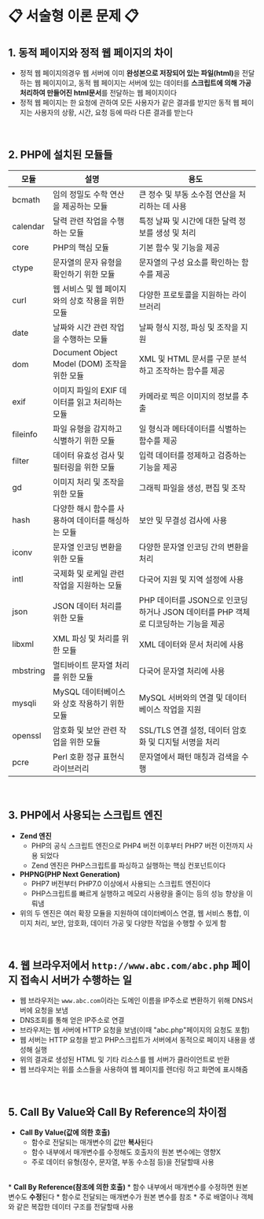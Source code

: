 # :clipboard: 서술형 이론 문제 :clipboard:
## 1. 동적 페이지와 정적 웹 페이지의 차이
* 정적 웹 페이지의경우 웹 서버에 이미 <strong>완성본으로 저장되어 있는 파일(html)</strong>을 전달하는 웹 페이지이고, 동적 웹 페이지는 서버에 있는 데이터를 <strong>스크립트에 의해 가공처리하여 만들어진 html문서</strong>를 전달하는 웹 페이지이다
* 정적 웹 페이지는 한 요청에 관하여 모든 사용자가 같은 결과를 받지만 동적 웹 페이지는 사용자의 상황, 시간, 요청 등에 따라 다른 결과를 받는다
<br>

## 2. PHP에 설치된 모듈들
|모듈|설명|용도|
|----|-------|-------------|
|bcmath|임의 정밀도 수학 연산을 제공하는 모듈|큰 정수 및 부동 소수점 연산을 처리하는 데 사용|
|calendar|달력 관련 작업을 수행하는 모듈|특정 날짜 및 시간에 대한 달력 정보를 생성 및 처리|
|core|PHP의 핵심 모듈|기본 함수 및 기능을 제공|
|ctype|문자열의 문자 유형을 확인하기 위한 모듈|문자열의 구성 요소를 확인하는 함수를 제공|
|curl|웹 서비스 및 웹 페이지와의 상호 작용을 위한 모듈|다양한 프로토콜을 지원하는 라이브러리|
|date|날짜와 시간 관련 작업을 수행하는 모듈|날짜 형식 지정, 파싱 및 조작을 지원|
|dom|Document Object Model (DOM) 조작을 위한 모듈| XML 및 HTML 문서를 구문 분석하고 조작하는 함수를 제공|
|exif|이미지 파일의 EXIF 데이터를 읽고 처리하는 모듈|카메라로 찍은 이미지의 정보를 추출|
|fileinfo|파일 유형을 감지하고 식별하기 위한 모듈|일 형식과 메타데이터를 식별하는 함수를 제공|
|filter|데이터 유효성 검사 및 필터링을 위한 모듈|입력 데이터를 정제하고 검증하는 기능을 제공|
|gd|이미지 처리 및 조작을 위한 모듈|그래픽 파일을 생성, 편집 및 조작|
|hash|다양한 해시 함수를 사용하여 데이터를 해싱하는 모듈|보안 및 무결성 검사에 사용|
|iconv|문자열 인코딩 변환을 위한 모듈|다양한 문자열 인코딩 간의 변환을 처리|
|intl|국제화 및 로케일 관련 작업을 지원하는 모듈|다국어 지원 및 지역 설정에 사용|
|json|JSON 데이터 처리를 위한 모듈| PHP 데이터를 JSON으로 인코딩하거나 JSON 데이터를 PHP 객체로 디코딩하는 기능을 제공|
|libxml|XML 파싱 및 처리를 위한 모듈|XML 데이터와 문서 처리에 사용|
|mbstring|멀티바이트 문자열 처리를 위한 모듈|다국어 문자열 처리에 사용|
|mysqli|MySQL 데이터베이스와 상호 작용하기 위한 모듈|MySQL 서버와의 연결 및 데이터베이스 작업을 지원|
|openssl|암호화 및 보안 관련 작업을 위한 모듈| SSL/TLS 연결 설정, 데이터 암호화 및 디지털 서명을 처리|
|pcre|Perl 호환 정규 표현식 라이브러리|문자열에서 패턴 매칭과 검색을 수행|

<br>

## 3. PHP에서 사용되는 스크립트 엔진
* <strong>Zend 엔진</strong>
  * PHP의 공식 스크립트 엔진으로 PHP4 버전 이후부터 PHP7 버전 이전까지 사용 되었다
  * Zend 엔진은 PHP스크립트를 파싱하고 실행하는 핵심 컨포넌트이다
* <strong>PHPNG(PHP Next Generation)</strong>
  * PHP7 버전부터 PHP7.0 이상에서 사용되는 스크립트 엔진이다
  * PHP스크립트를 빠르게 실행하고 메모리 사용량을 줄이는 등의 성능 향상을 이뤄냄
* 위의 두 엔진은 여러 확장 모듈을 지원하여 데이터베이스 연결, 웹 서비스 통합, 이미지 처리, 보안, 암호화, 데이터 가공 및 다양한 작업을 수행할 수 있게 함
<br>

## 4. 웹 브라우저에서 `http://www.abc.com/abc.php` 페이지 접속시 서버가 수행하는 일
* 웹 브라우저는 `www.abc.com`이라는 도메인 이름을 IP주소로 변환하기 위해 DNS서버에 요청을 보냄
* DNS조회를 통해 얻은 IP주소로 연결
* 브라우저는 웹 서버에 HTTP 요청을 보냄(이때 "abc.php"페이지의 요청도 포함)
* 웹 서버는 HTTP 요청을 받고 PHP스크립트가 서버에서 동적으로 페이지 내용을 생성해 실행 
* 위의 결과로 생성된 HTML 및 기타 리소스를 웹 서버가 클라이언트로 반환
* 웹 브라우저는 위를 소스들을 사용하여 웹 페이지를 렌더링 하고 화면에 표시해줌
<br>

## 5. Call By Value와 Call By Reference의 차이점
* <strong>Call By Value(값에 의한 호출)</strong>
  * 함수로 전달되는 매개변수의 값만 <strong>복사</strong>된다
  * 함수 내부에서 매개변수를 수정해도 호출자의 원본 변수에는 영향X
  * 주로 데이터 유형(정수, 문자열, 부동 수소점 등)을 전달할때 사용
<br> 
* <strong>Call By Reference(참조에 의한 호출)</strong>
  * 함수 내부에서 매개변수를 수정하면 원본 변수도 <strong>수정</strong>된다
  * 함수로 전달되는 매개변수가 원본 변수를 참조
  * 주로 배열이나 객체와 같은 복잡한 데이터 구조를 전달할때 사용